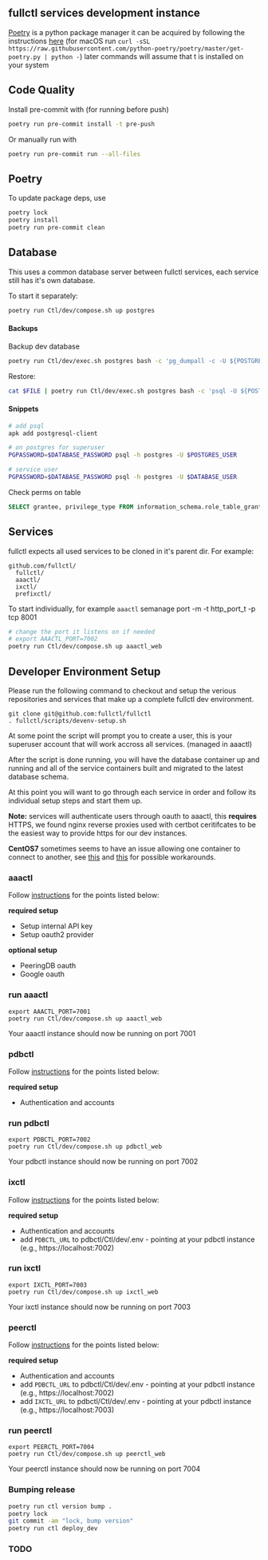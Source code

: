 
## fullctl services development instance
[Poetry](https://python-poetry.org/) is a python package manager it can be acquired by following the instructions [here](https://python-poetry.org/docs/)
(for macOS run `curl -sSL https://raw.githubusercontent.com/python-poetry/poetry/master/get-poetry.py | python -`) later commands will assume that t is installed on your system

## Code Quality

Install pre-commit with (for running before push)
```sh
poetry run pre-commit install -t pre-push
```

Or manually run with
```sh
poetry run pre-commit run --all-files
```

## Poetry

To update package deps, use

```sh
poetry lock
poetry install
poetry run pre-commit clean
```

## Database

This uses a common database server between fullctl services, each service still has it's own database.

To start it separately:

```sh
poetry run Ctl/dev/compose.sh up postgres
```

#### Backups

Backup dev database
```sh
poetry run Ctl/dev/exec.sh postgres bash -c 'pg_dumpall -c -U ${POSTGRES_USER}' | xz > fulldb-$(date +%Y%m%d"-"%H%M%S).sql.xz
```

Restore:
```sh
cat $FILE | poetry run Ctl/dev/exec.sh postgres bash -c 'psql -U ${POSTGRES_USER}'
```
#### Snippets

```sh
# add psql
apk add postgresql-client

# on postgres for superuser
PGPASSWORD=$DATABASE_PASSWORD psql -h postgres -U $POSTGRES_USER

# service user
PGPASSWORD=$DATABASE_PASSWORD psql -h postgres -U $DATABASE_USER
```

Check perms on table

```sql
SELECT grantee, privilege_type FROM information_schema.role_table_grants WHERE table_name='django_migrations';
```

## Services

fullctl expects all used services to be cloned in it's parent dir. For example:

```
github.com/fullctl/
  fullctl/
  aaactl/
  ixctl/
  prefixctl/
```

To start individually, for example `aaactl`
semanage port -m -t http_port_t -p tcp 8001



```sh
# change the port it listens on if needed
# export AAACTL_PORT=7002
poetry run Ctl/dev/compose.sh up aaactl_web
```

## Developer Environment Setup

Please run the following command to checkout and setup the verious repositories and services that make up a complete fullctl dev environment.

```
git clone git@github.com:fullctl/fullctl
. fullctl/scripts/devenv-setup.sh
```

At some point the script will prompt you to create a user, this is your superuser account that will work accross all services. (managed in aaactl)

After the script is done running, you will have the database container up and running and all of the service containers built and migrated to the latest database schema.

At this point you will want to go through each service in order and follow its individual setup steps and start them up.

**Note:** services will authenticate users through oauth to aaactl, this **requires** HTTPS, we found nginx reverse proxies used with certbot ceritifcates to be the easiest way to provide https for our dev instances.

**CentOS7** sometimes seems to have an issue allowing one container to connect to another, see [this](https://stackoverflow.com/questions/39134551/centos-vm-with-docker-getting-host-unreachable-when-trying-to-connect-to-itself/39211891#39211891) and [this](https://github.com/moby/moby/issues/32138) for possible workarounds.

### aaactl

Follow [instructions](https://github.com/fullctl/aaactl/blob/prep-release/docs/deploy.md) for the points listed below:

**required setup**

- Setup internal API key
- Setup oauth2 provider

**optional setup**

- PeeringDB oauth
- Google oauth


### run aaactl

```
export AAACTL_PORT=7001
poetry run Ctl/dev/compose.sh up aaactl_web
```

Your aaactl instance should now be running on port 7001

### pdbctl

Follow [instructions](https://github.com/fullctl/pdbctl/blob/prep-release/docs/quickstart.md) for the points listed below:

**required setup**

- Authentication and accounts

### run pdbctl

```
export PDBCTL_PORT=7002
poetry run Ctl/dev/compose.sh up pdbctl_web
```

Your pdbctl instance should now be running on port 7002

### ixctl

Follow [instructions](https://github.com/fullctl/ixctl/blob/prep-release/docs/quickstart.md) for the points listed below:

**required setup**

- Authentication and accounts
- add `PDBCTL_URL` to pdbctl/Ctl/dev/.env - pointing at your pdbctl instance (e.g., https://localhost:7002)

### run ixctl

```
export IXCTL_PORT=7003
poetry run Ctl/dev/compose.sh up ixctl_web
```

Your ixctl instance should now be running on port 7003

### peerctl

Follow [instructions](https://github.com/fullctl/peerctl/blob/prep-release/docs/quickstart.md) for the points listed below:

**required setup**

- Authentication and accounts
- add `PDBCTL_URL` to pdbctl/Ctl/dev/.env - pointing at your pdbctl instance (e.g., https://localhost:7002)
- add `IXCTL_URL` to pdbctl/Ctl/dev/.env - pointing at your pdbctl instance (e.g., https://localhost:7003)

### run peerctl

```
export PEERCTL_PORT=7004
poetry run Ctl/dev/compose.sh up peerctl_web
```

Your peerctl instance should now be running on port 7004

### Bumping release

```sh
poetry run ctl version bump .
poetry lock
git commit -am "lock, bump version"
poetry run ctl deploy_dev
```

### TODO
